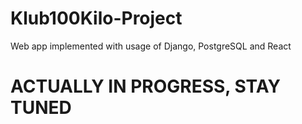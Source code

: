 # Klub100Kilo-Project
Web app implemented with usage of Django, PostgreSQL and React


# ACTUALLY IN PROGRESS, STAY TUNED
